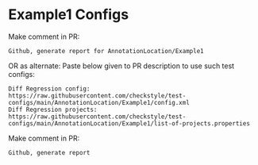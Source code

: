 # Example1 Configs
Make comment in PR:
```
Github, generate report for AnnotationLocation/Example1
```
OR as alternate:
Paste below given to PR description to use such test configs:
```
Diff Regression config: https://raw.githubusercontent.com/checkstyle/test-configs/main/AnnotationLocation/Example1/config.xml
Diff Regression projects: https://raw.githubusercontent.com/checkstyle/test-configs/main/AnnotationLocation/Example1/list-of-projects.properties
```
Make comment in PR:
```
Github, generate report
```
